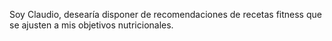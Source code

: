 Soy Claudio, desearía disponer de recomendaciones de recetas fitness que se ajusten a mis objetivos nutricionales.
